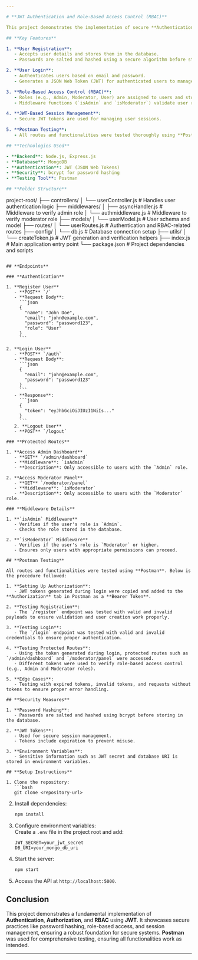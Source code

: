 ```yaml
---

# **JWT Authentication and Role-Based Access Control (RBAC)**  

This project demonstrates the implementation of secure **Authentication**, **Authorization**, and **Role-Based Access Control (RBAC)** using **Node.js** and **Express**. It features user registration, login, and secure access to resources based on roles such as **Admin**, **Moderator**, and **User**.  

## **Key Features**  

1. **User Registration**:
   - Accepts user details and stores them in the database.  
   - Passwords are salted and hashed using a secure algorithm before storage.  

2. **User Login**:  
   - Authenticates users based on email and password.  
   - Generates a JSON Web Token (JWT) for authenticated users to manage sessions securely.  

3. **Role-Based Access Control (RBAC)**:
   - Roles (e.g., Admin, Moderator, User) are assigned to users and stored in the database.  
   - Middleware functions (`isAdmin` and `isModerator`) validate user roles to authorize access to protected routes.  

4. **JWT-Based Session Management**:  
   - Secure JWT tokens are used for managing user sessions.  

5. **Postman Testing**:  
   - All routes and functionalities were tested thoroughly using **Postman**, a powerful API testing tool.  

## **Technologies Used**  

- **Backend**: Node.js, Express.js  
- **Database**: MongoDB 
- **Authentication**: JWT (JSON Web Tokens)  
- **Security**: bcrypt for password hashing  
- **Testing Tool**: Postman  

## **Folder Structure**  

```
project-root/
├── controllers/
│   └── userController.js         # Handles user authentication logic
├── middlewares/
│   ├── asyncHandler.js                # Middleware to verify admin role
│   └── authmiddleware.js            # Middleware to verify moderator role
├── models/
│   └── userModel.js              # User schema and model
├── routes/
│   └── userRoutes.js             # Authentication and RBAC-related routes
├── config/
│   └── db.js                     # Database connection setup
├── utils/
│   └── createToken.js             # JWT generation and verification helpers
├── index.js                        # Main application entry point
└── package.json                  # Project dependencies and scripts
```  

## **Endpoints**  

### **Authentication**  

1. **Register User**  
   - **POST** `/`  
   - **Request Body**:  
     ```json
     {
       "name": "John Doe",
       "email": "john@example.com",
       "password": "password123",
       "role": "User"
     }
     ```  

2. **Login User**  
   - **POST** `/auth`  
   - **Request Body**:  
     ```json
     {
       "email": "john@example.com",
       "password": "password123"
     }
     ```  
   - **Response**:  
     ```json
     {
       "token": "eyJhbGciOiJIUzI1NiIs..."
     }
     ```  
   2. **Logout User**  
   - **POST** `/logout`    

### **Protected Routes**  

1. **Access Admin Dashboard**  
   - **GET** `/admin/dashboard`  
   - **Middleware**: `isAdmin`  
   - **Description**: Only accessible to users with the `Admin` role.  

2. **Access Moderator Panel**  
   - **GET** `/moderator/panel`  
   - **Middleware**: `isModerator`  
   - **Description**: Only accessible to users with the `Moderator` role.  

### **Middleware Details**  

1. **`isAdmin` Middleware**  
   - Verifies if the user's role is `Admin`.  
   - Checks the role stored in the database.  

2. **`isModerator` Middleware**  
   - Verifies if the user's role is `Moderator` or higher.  
   - Ensures only users with appropriate permissions can proceed.  

## **Postman Testing**  

All routes and functionalities were tested using **Postman**. Below is the procedure followed:  

1. **Setting Up Authorization**:  
   - JWT tokens generated during login were copied and added to the **Authorization** tab in Postman as a **Bearer Token**.  

2. **Testing Registration**:  
   - The `/register` endpoint was tested with valid and invalid payloads to ensure validation and user creation work properly.  

3. **Testing Login**:  
   - The `/login` endpoint was tested with valid and invalid credentials to ensure proper authentication.  

4. **Testing Protected Routes**:  
   - Using the token generated during login, protected routes such as `/admin/dashboard` and `/moderator/panel` were accessed.  
   - Different tokens were used to verify role-based access control (e.g., Admin and Moderator roles).  

5. **Edge Cases**:  
   - Testing with expired tokens, invalid tokens, and requests without tokens to ensure proper error handling.  

## **Security Measures**  

1. **Password Hashing**:  
   - Passwords are salted and hashed using bcrypt before storing in the database.  

2. **JWT Tokens**:  
   - Used for secure session management.  
   - Tokens include expiration to prevent misuse.  

3. **Environment Variables**:  
   - Sensitive information such as JWT secret and database URI is stored in environment variables.  

## **Setup Instructions**  

1. Clone the repository:  
   ```bash
   git clone <repository-url>
   ```  

2. Install dependencies:  
   ```bash
   npm install
   ```  

3. Configure environment variables:  
   Create a `.env` file in the project root and add:  
   ```
   JWT_SECRET=your_jwt_secret
   DB_URI=your_mongo_db_uri
   ```  

4. Start the server:  
   ```bash
   npm start
   ```  

5. Access the API at `http://localhost:5000`.  

## **Conclusion**  

This project demonstrates a fundamental implementation of **Authentication**, **Authorization**, and **RBAC** using **JWT**. It showcases secure practices like password hashing, role-based access, and session management, ensuring a robust foundation for secure systems. **Postman** was used for comprehensive testing, ensuring all functionalities work as intended.  

---  
```

